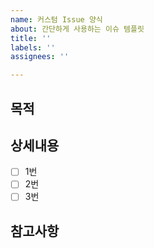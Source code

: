 ```yaml
---
name: 커스텀 Issue 양식
about: 간단하게 사용하는 이슈 템플릿
title: ''
labels: ''
assignees: ''

---
```


## 목적

## 상세내용
- [ ] 1번
- [ ] 2번
- [ ] 3번

## 참고사항
